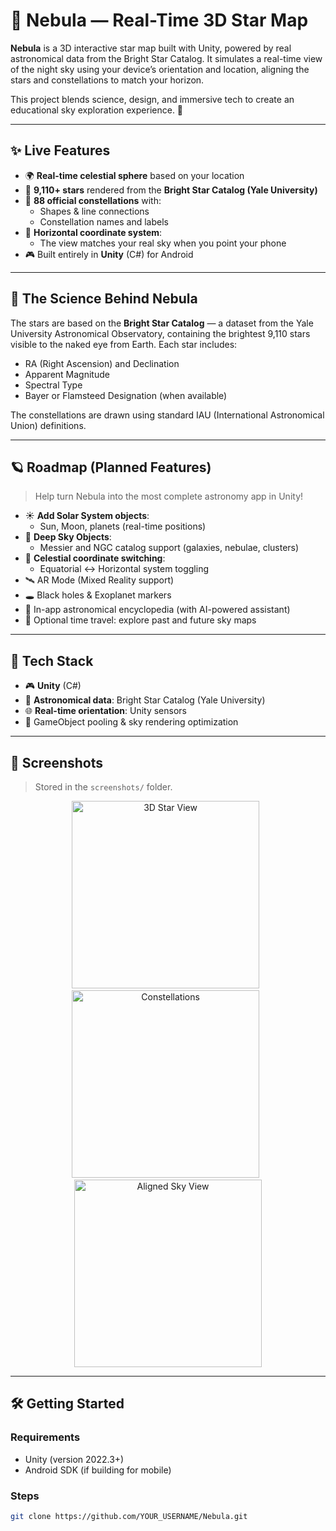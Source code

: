 # 🌌 Nebula — Real-Time 3D Star Map

**Nebula** is a 3D interactive star map built with Unity, powered by real astronomical data from the Bright Star Catalog. It simulates a real-time view of the night sky using your device’s orientation and location, aligning the stars and constellations to match your horizon.

This project blends science, design, and immersive tech to create an educational sky exploration experience. 🌠

---

## ✨ Live Features

- 🌍 **Real-time celestial sphere** based on your location
- 🌠 **9,110+ stars** rendered from the **Bright Star Catalog (Yale University)**
- 🔭 **88 official constellations** with:
  - Shapes & line connections
  - Constellation names and labels
- 🧭 **Horizontal coordinate system**:
  - The view matches your real sky when you point your phone
- 🎮 Built entirely in **Unity** (C#) for Android

---

## 🧠 The Science Behind Nebula

The stars are based on the **Bright Star Catalog** — a dataset from the Yale University Astronomical Observatory, containing the brightest 9,110 stars visible to the naked eye from Earth. Each star includes:

- RA (Right Ascension) and Declination
- Apparent Magnitude
- Spectral Type
- Bayer or Flamsteed Designation (when available)

The constellations are drawn using standard IAU (International Astronomical Union) definitions.

---

## 🪐 Roadmap (Planned Features)

> Help turn Nebula into the most complete astronomy app in Unity!

- ☀️ **Add Solar System objects**:
  - Sun, Moon, planets (real-time positions)
- 🔭 **Deep Sky Objects**:
  - Messier and NGC catalog support (galaxies, nebulae, clusters)
- 🧭 **Celestial coordinate switching**:
  - Equatorial ↔ Horizontal system toggling
- 🛰️ AR Mode (Mixed Reality support)
- 🕳️ Black holes & Exoplanet markers
- 📝 In-app astronomical encyclopedia (with AI-powered assistant)
- 🌌 Optional time travel: explore past and future sky maps

---

## 🧪 Tech Stack

- 🎮 **Unity** (C#)
- 🧠 **Astronomical data**: Bright Star Catalog (Yale University)
- 🌐 **Real-time orientation**: Unity sensors
- 🧱 GameObject pooling & sky rendering optimization

---

## 📸 Screenshots

> Stored in the `screenshots/` folder.

<p align="center">
  <img src="screenshots/starfield1.png" width="300" alt="3D Star View">
  &nbsp;
  <img src="screenshots/constellation_labels.png" width="300" alt="Constellations">
  &nbsp;
  <img src="screenshots/horizon_alignment.png" width="300" alt="Aligned Sky View">
</p>

---

## 🛠️ Getting Started

### Requirements

- Unity (version 2022.3+)
- Android SDK (if building for mobile)

### Steps

```bash
git clone https://github.com/YOUR_USERNAME/Nebula.git
